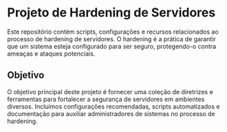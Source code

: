 # Projeto de Hardening de Servidores

Este repositório contém scripts, configurações e recursos relacionados ao processo de hardening de servidores. O hardening é a prática de garantir que um sistema esteja configurado para ser seguro, protegendo-o contra ameaças e ataques potenciais.

## Objetivo

O objetivo principal deste projeto é fornecer uma coleção de diretrizes e ferramentas para fortalecer a segurança de servidores em ambientes diversos. Incluímos configurações recomendadas, scripts automatizados e documentação para auxiliar administradores de sistemas no processo de hardening.
